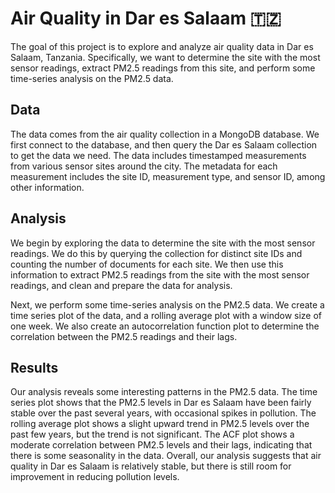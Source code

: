 # Air Quality in Dar es Salaam 🇹🇿

The goal of this project is to explore and analyze air quality data in Dar es Salaam, Tanzania. Specifically, we want to determine the site with the most sensor readings, extract PM2.5 readings from this site, and perform some time-series analysis on the PM2.5 data.

## Data
The data comes from the air quality collection in a MongoDB database. We first connect to the database, and then query the Dar es Salaam collection to get the data we need. The data includes timestamped measurements from various sensor sites around the city. The metadata for each measurement includes the site ID, measurement type, and sensor ID, among other information.


## Analysis
We begin by exploring the data to determine the site with the most sensor readings. We do this by querying the collection for distinct site IDs and counting the number of documents for each site. We then use this information to extract PM2.5 readings from the site with the most sensor readings, and clean and prepare the data for analysis.

Next, we perform some time-series analysis on the PM2.5 data. We create a time series plot of the data, and a rolling average plot with a window size of one week. We also create an autocorrelation function plot to determine the correlation between the PM2.5 readings and their lags.


## Results
Our analysis reveals some interesting patterns in the PM2.5 data. The time series plot shows that the PM2.5 levels in Dar es Salaam have been fairly stable over the past several years, with occasional spikes in pollution. The rolling average plot shows a slight upward trend in PM2.5 levels over the past few years, but the trend is not significant. The ACF plot shows a moderate correlation between PM2.5 levels and their lags, indicating that there is some seasonality in the data. Overall, our analysis suggests that air quality in Dar es Salaam is relatively stable, but there is still room for improvement in reducing pollution levels.